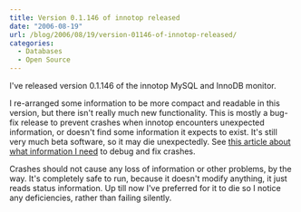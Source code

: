 ```yaml
---
title: Version 0.1.146 of innotop released
date: "2006-08-19"
url: /blog/2006/08/19/version-01146-of-innotop-released/
categories:
  - Databases
  - Open Source
---
```

I've released version 0.1.146 of the innotop MySQL and InnoDB monitor.

I re-arranged some information to be more compact and readable in this version, but there isn't really much new functionality. This is mostly a bug-fix release to prevent crashes when innotop encounters unexpected information, or doesn't find some information it expects to exist. It's still very much beta software, so it may die unexpectedly. See [this article about what information I need](/blog/2006/08/02/what-to-do-when-innotop-crashes/) to debug and fix crashes.

Crashes should not cause any loss of information or other problems, by the way. It's completely safe to run, because it doesn't modify anything, it just reads status information. Up till now I've preferred for it to die so I notice any deficiencies, rather than failing silently.


